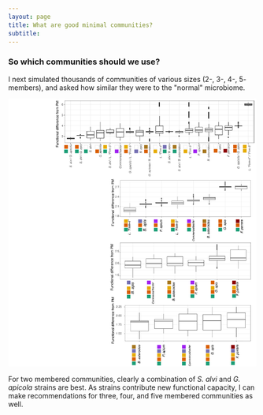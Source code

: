 ```yaml
---
layout: page
title: What are good minimal communities?
subtitle: 
---
```


### So which communities should we use?

I next simulated thousands of communities of various sizes (2-, 3-, 4-, 5- members), and asked how similar they were to the "normal" microbiome.

![communities](assets/img/assembled_communities.png)

For two membered communities, clearly a combination of *S. alvi* and *G. apicola* strains are best. As strains contribute new functional capacity, I can make recommendations for three, four, and five membered communities as well.



